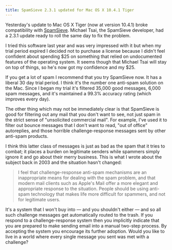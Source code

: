 ```yaml
---
title: SpamSieve 2.3.1 updated for Mac OS X 10.4.1 Tiger
---
```


Yesterday's update to Mac OS X Tiger (now at version 10.4.1) broke compatibility with [SpamSieve](http://c-command.com/spamsieve/). Michael Tsai, the SpamSieve developer, had a 2.3.1 update ready to roll the same day to fix the problem.

I tried this software last year and was very impressed with it but when my trial period expired I decided not to purchase a license because I didn't feel confident about spending $25 on something that relied on undocumented features of the operating system. It seems though that Michael Tsai will stay on top of things, so he's now got my confidence and my $25.





If you get a lot of spam I recommend that you try SpamSieve now. It has a liberal 30 day trial period. I think it's the number one anti-spam solution on the Mac. Since I began my trial it's filtered 35,000 good messages, 6,000 spam messages, and it's maintained a 99.3% accuracy rating (which improves every day).

The other thing which may not be immediately clear is that SpamSieve is good for filtering out any mail that you don't want to see, not just spam in the strict sense of "unsolicited commercial mail". For example, I've used it to filter out bounce messages that I don't want to read, "out of office" autoreplies, and those horrible challenge-response messages sent by other anti-spam products.

I think this latter class of messages is just as bad as the spam that it tries to combat; it places a burden on legitimate senders while spammers simply ignore it and go about their merry business. This is what I wrote about the subject back in 2003 and the situation hasn't changed:

> I feel that challenge-response anti-spam mechanisms are an inappropriate means for dealing with the spam problem, and that modern mail clients such as Apple's Mail offer a more elegant and appropriate response to the situation. People should be using anti-spam technology that makes life more difficult for spammers, and not for legitimate users.

It's a system that I won't buy into — and you shouldn't either — and so all such challenge messages get automatically routed to the trash. If you respond to a challenge-response system then you implicitly indicate that you are prepared to make sending email into a manual two-step process. By accepting the system you encourage its further adoption. Would you like to live in a world where every single message you sent was met with a challenge?
